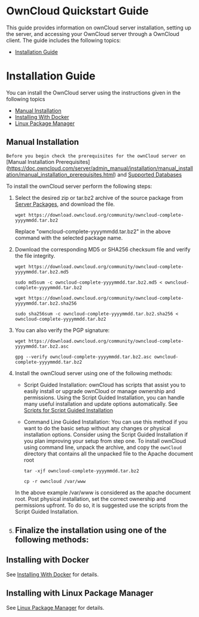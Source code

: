 # OwnCloud Quickstart Guide
This guide provides information on ownCloud server installation, setting up the server, and accessing your OwnCloud server through a OwnCloud client.
The guide includes the following topics:

- [Installation Guide](https://github.com/rishabh06/RedHat-Test/wiki/Installation-Guide)



# Installation Guide

You can install the OwnCloud server using the instructions given in the following topics

- [Manual Installation](#MANINST)
- [Installing With Docker](#DOCKINST)
- [Linux Package Manager](#LPMINST)


## <a name="MANINST"></a>Manual Installation
`Before you begin check the prerequisites for the ownCloud server on` [Manual Installation Prerequisites] (https://doc.owncloud.com/server/admin_manual/installation/manual_installation/manual_installation_prerequisites.html) and [Supported Databases](https://doc.owncloud.com/server/admin_manual/installation/manual_installation/manual_installation_db.html)

To install the ownCloud server perform the following steps:
1. Select the desired zip or tar.bz2 archive of the source package from [Server Packages](https://owncloud.com/download-server/#instructions-server), and download the file.
    ```shell
    wget https://download.owncloud.org/community/owncloud-complete-yyyymmdd.tar.bz2
    ```
    Replace "owncloud-complete-yyyymmdd.tar.bz2" in the above command with the selected package name.
2. Download the corresponding MD5 or SHA256 checksum file and verify the file integrity.
    ```shell
    wget https://download.owncloud.org/community/owncloud-complete-yyyymmdd.tar.bz2.md5

    sudo md5sum -c owncloud-complete-yyyymmdd.tar.bz2.md5 < owncloud-complete-yyyymmdd.tar.bz2
    ```
    ```shell
    wget https://download.owncloud.org/community/owncloud-complete-yyyymmdd.tar.bz2.sha256

    sudo sha256sum -c owncloud-complete-yyyymmdd.tar.bz2.sha256 < owncloud-complete-yyyymmdd.tar.bz2
    ```
3. You can also verify the PGP signature:
    ```shell
    wget https://download.owncloud.org/community/owncloud-complete-yyyymmdd.tar.bz2.asc

    gpg --verify owncloud-complete-yyyymmdd.tar.bz2.asc owncloud-complete-yyyymmdd.tar.bz2
    ```
4. Install the ownCloud server using one of the following methods:
   
   -  Script Guided Installation: ownCloud has scripts that assist you to easily install or upgrade ownCloud or manage ownership and permissions. 
      Using the Script Guided Installation, you can handle many useful installation and update options automatically. See [Scripts for Script Guided Installation](https://doc.owncloud.com/server/admin_manual/installation/manual_installation/script_guided_install.html)

   -  Command Line Guided Installation: You can use this method if you want to do the basic setup without any changes or physical installation options. Consider using the Script       Guided Installation if you plan improving your setup from step one.
      To install ownCloud using command line, unpack the archive, and copy the `ownCloud` directory that contains all the unpacked file to the Apache document root
      ```shell
      tar -xjf owncloud-complete-yyyymmdd.tar.bz2
   
      cp -r owncloud /var/www
      ```
   In the above example /var/www is considered as the apache document root.
   Post physical installation, set the correct ownership and permissions upfront. To do so, it is suggested use the scripts from the Script Guided Installation.
   
5. Finalize the installation using one of the following methods:
   - 


## <a name="DOCKINST"></a>Installing with Docker
See [Installing With Docker](https://doc.owncloud.com/server/admin_manual/installation/docker/) for details.

## <a name="LPMINST"></a>Installing with Linux Package Manager

See [Linux Package Manager](https://doc.owncloud.com/server/admin_manual/installation/linux_packetmanager_install.html) for details.
